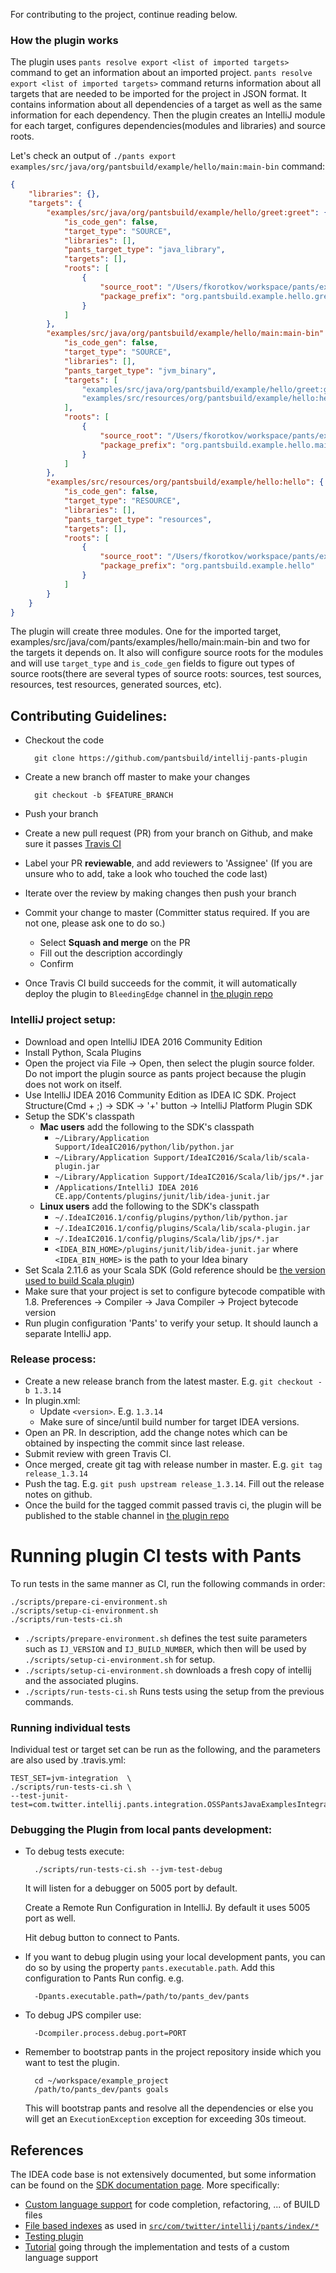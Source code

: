 For contributing to the project, continue reading below.

### How the plugin works

The plugin uses `pants resolve export <list of imported targets>` command to get an information
about an imported project. `pants resolve export <list of imported targets>` command returns information
about all targets that are needed to be imported for the project in JSON format. It contains information about all dependencies of a target
as well as the same information for each dependency. Then the plugin creates an IntelliJ module for each target, configures
dependencies(modules and libraries) and source roots.

Let's check an output of `./pants export examples/src/java/org/pantsbuild/example/hello/main:main-bin` command:

```json
{
    "libraries": {},
    "targets": {
        "examples/src/java/org/pantsbuild/example/hello/greet:greet": {
            "is_code_gen": false,
            "target_type": "SOURCE",
            "libraries": [],
            "pants_target_type": "java_library",
            "targets": [],
            "roots": [
                {
                    "source_root": "/Users/fkorotkov/workspace/pants/examples/src/java/org/pantsbuild/example/hello/greet",
                    "package_prefix": "org.pantsbuild.example.hello.greet"
                }
            ]
        },
        "examples/src/java/org/pantsbuild/example/hello/main:main-bin": {
            "is_code_gen": false,
            "target_type": "SOURCE",
            "libraries": [],
            "pants_target_type": "jvm_binary",
            "targets": [
                "examples/src/java/org/pantsbuild/example/hello/greet:greet",
                "examples/src/resources/org/pantsbuild/example/hello:hello"
            ],
            "roots": [
                {
                    "source_root": "/Users/fkorotkov/workspace/pants/examples/src/java/org/pantsbuild/example/hello/main",
                    "package_prefix": "org.pantsbuild.example.hello.main"
                }
            ]
        },
        "examples/src/resources/org/pantsbuild/example/hello:hello": {
            "is_code_gen": false,
            "target_type": "RESOURCE",
            "libraries": [],
            "pants_target_type": "resources",
            "targets": [],
            "roots": [
                {
                    "source_root": "/Users/fkorotkov/workspace/pants/examples/src/resources/org/pantsbuild/example/hello",
                    "package_prefix": "org.pantsbuild.example.hello"
                }
            ]
        }
    }
}
```

The plugin will create three modules. One for the imported target, examples/src/java/com/pants/examples/hello/main:main-bin
and two for the targets it depends on. It also will configure source roots for the modules and will use `target_type`
and `is_code_gen` fields to figure out types of source roots(there are several types of source roots: sources,
test sources, resources, test resources, generated sources, etc).

## Contributing Guidelines:

* Checkout the code

        git clone https://github.com/pantsbuild/intellij-pants-plugin

* Create a new branch off master to make your changes

        git checkout -b $FEATURE_BRANCH

* Push your branch

* Create a new pull request (PR) from your branch on Github, and make sure it passes [Travis CI](https://travis-ci.org/pantsbuild/intellij-pants-plugin/pull_requests)

* Label your PR **reviewable**, and add reviewers to 'Assignee' (If you are unsure who to add, take a look who touched the code last)

* Iterate over the review by making changes then push your branch

* Commit your change to master (Committer status required. If you are not one, please ask one to do so.)
  * Select **Squash and merge** on the PR
  * Fill out the description accordingly
  * Confirm

* Once Travis CI build succeeds for the commit, it will automatically deploy the plugin to `BleedingEdge` channel in [the plugin repo](https://plugins.jetbrains.com/plugin/7412)

### IntelliJ project setup:

* Download and open IntelliJ IDEA 2016 Community Edition
* Install Python, Scala Plugins
* Open the project via File -> Open, then select the plugin source folder. Do not import the plugin source as pants project because the plugin does not work on itself.
* Use IntelliJ IDEA 2016 Community Edition as IDEA IC SDK. Project Structure(Cmd + ;) -> SDK -> '+' button -> IntelliJ Platform Plugin SDK
* Setup the SDK's classpath
  * __Mac users__ add the following to the SDK's classpath
    * `~/Library/Application Support/IdeaIC2016/python/lib/python.jar`
    * `~/Library/Application Support/IdeaIC2016/Scala/lib/scala-plugin.jar`
    * `~/Library/Application Support/IdeaIC2016/Scala/lib/jps/*.jar`
    * `/Applications/IntelliJ IDEA 2016 CE.app/Contents/plugins/junit/lib/idea-junit.jar`
  * __Linux users__ add the following to the SDK's classpath
    * `~/.IdeaIC2016.1/config/plugins/python/lib/python.jar`
    * `~/.IdeaIC2016.1/config/plugins/Scala/lib/scala-plugin.jar`
    * `~/.IdeaIC2016.1/config/plugins/Scala/lib/jps/*.jar`
    * `<IDEA_BIN_HOME>/plugins/junit/lib/idea-junit.jar` where `<IDEA_BIN_HOME>` is the path to your Idea binary
* Set Scala 2.11.6 as your Scala SDK (Gold reference should be [the version used to build Scala plugin](https://github.com/JetBrains/intellij-scala/blob/idea163.x/.idea/artifacts/ScalaPlugins.xml#L41-L42))
* Make sure that your project is set to configure bytecode compatible with 1.8.  Preferences -> Compiler -> Java Compiler -> Project bytecode version
* Run plugin configuration 'Pants' to verify your setup. It should launch a separate IntelliJ app.

### Release process:
* Create a new release branch from the latest master. E.g. `git checkout -b 1.3.14`
* In plugin.xml:
  * Update `<version>`. E.g. `1.3.14`
  * Make sure of since/until build number for target IDEA versions.
* Open an PR. In description, add the change notes which can be obtained by inspecting the commit since last release.
* Submit review with green Travis CI.
* Once merged, create git tag with release number in master. E.g. `git tag release_1.3.14`
* Push the tag. E.g. `git push upstream release_1.3.14`. Fill out the release notes on github. 
* Once the build for the tagged commit passed travis ci, the plugin will be published to the stable channel in [the plugin repo](https://plugins.jetbrains.com/plugin/7412)


# Running plugin CI tests with Pants

To run tests in the same manner as CI, run the following commands in order:


```
./scripts/prepare-ci-environment.sh
./scripts/setup-ci-environment.sh
./scripts/run-tests-ci.sh
```

* `./scripts/prepare-environment.sh` defines the test suite parameters such as `IJ_VERSION` and `IJ_BUILD_NUMBER`, which then will be used by `./scripts/setup-ci-environment.sh` for setup.
* `./scripts/setup-ci-environment.sh` downloads a fresh copy of intellij and the associated plugins.
* `./scripts/run-tests-ci.sh` Runs tests using the setup from the previous commands.

### Running individual tests

Individual test or target set can be run as the following, and the parameters are also used by .travis.yml:

```
TEST_SET=jvm-integration  \
./scripts/run-tests-ci.sh \
--test-junit-test=com.twitter.intellij.pants.integration.OSSPantsJavaExamplesIntegrationTest#testJaxb
```

### Debugging the Plugin from local pants development:

* To debug tests execute:

        ./scripts/run-tests-ci.sh --jvm-test-debug

  It will listen for a debugger on 5005 port by default.

  Create a Remote Run Configuration in IntelliJ. By default it uses 5005 port as well.

  Hit debug button to connect to Pants.

* If you want to debug plugin using your local development pants, you can do so by using the property `pants.executable.path`.
  Add this configuration to Pants Run config.
  e.g.

        -Dpants.executable.path=/path/to/pants_dev/pants

* To debug JPS compiler use:

        -Dcompiler.process.debug.port=PORT

* Remember to bootstrap pants in the project repository inside which you want to test the plugin.

        cd ~/workspace/example_project
        /path/to/pants_dev/pants goals

  This will bootstrap pants and resolve all the dependencies or else you will get an `ExecutionException` exception for exceeding 30s timeout.


## References

The IDEA code base is not extensively documented, but some information can be found on
the [SDK documentation page](http://www.jetbrains.org/intellij/sdk/docs/).
More specifically:
 * [Custom language support](http://www.jetbrains.org/intellij/sdk/docs/reference_guide/custom_language_support.html) for code completion,
   refactoring, ... of BUILD files
 * [File based indexes](http://www.jetbrains.org/intellij/sdk/docs/basics/indexing_and_psi_stubs/file_based_indexes.html)
   as used in [`src/com/twitter/intellij/pants/index/*`](https://github.com/pantsbuild/intellij-pants-plugin/tree/master/src/com/twitter/intellij/pants/index)
 * [Testing plugin](http://www.jetbrains.org/intellij/sdk/docs/basics/testing_plugins.html)
 * [Tutorial](http://www.jetbrains.org/intellij/sdk/docs/tutorials/custom_language_support_tutorial.html) going through the implementation
   and tests of a custom language support
